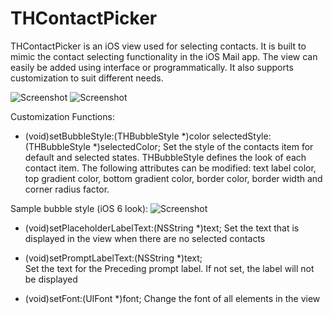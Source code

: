 THContactPicker
===============

THContactPicker is an iOS view used for selecting contacts. It is built to mimic the contact selecting functionality in the iOS Mail app. The view can easily be added using interface or programmatically. It also supports customization to suit different needs.

![Screenshot](https://raw.github.com/mysteriouss/THContactPicker/master/example.gif)
![Screenshot](https://raw.github.com/mysteriouss/THContactPicker/master/screenshot.png)

Customization Functions:

- (void)setBubbleStyle:(THBubbleStyle *)color selectedStyle:(THBubbleStyle *)selectedColor;
Set the style of the contacts item for default and selected states. THBubbleStyle defines the look of each contact item. The following attributes can be modified: text label color, top gradient color, bottom gradient color, border color, border width and corner radius factor.

Sample bubble style (iOS 6 look):
![Screenshot](https://raw.github.com/mysteriouss/THContactPicker/master/bubbleStyle.png)

- (void)setPlaceholderLabelText:(NSString *)text;
Set the text that is displayed in the view when there are no selected contacts

- (void)setPromptLabelText:(NSString *)text;	
Set the text for the Preceding prompt label. If not set, the label will not be displayed

- (void)setFont:(UIFont *)font;
Change the font of all elements in the view